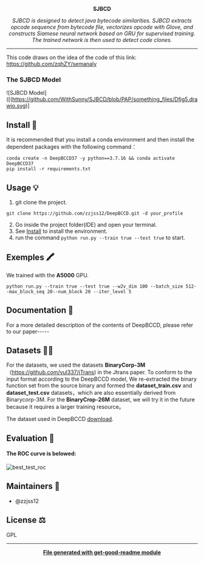 
<div align="center">
  <p>
    <b>SJBCD</b>
  </p>
  <p>
	     <i>SJBCD is designed to detect java bytecode similarities. SJBCD extracts opcode sequence from bytecode file, vectorizes opcode with Glove, and constructs Siamese neural network based on GRU for supervised training. The trained network is then used to detect code clones.</i>
  </p>
</div>

---
This code draws on the idea of the code of this link: https://github.com/zqhZY/semanaly
### The SJBCD Model 
![SJBCD Model]([(https://github.com/WithSunny/SJBCD/blob/PAP/something_files/Dfig5.drawio.svg)]

## Install 🐙
It is recommended that you install a conda environment and then install the dependent packages with the following command：
```
conda create -n DeepBCCD37 -y python==3.7.16 && conda activate DeepBCCD37
pip install -r requirements.txt
```

## Usage 💡
1. git clone the project.
```
git clone https://github.com/zzjss12/DeepBCCD.git -d your_profile
```
2. Go inside the project folder(IDE) and open your terminal.
3. See  [Install](##install) to install the environment.
4. run the command `python run.py --train true --test true` to start.

## Exemples 🖍
We trained with the **A5000** GPU.
```
python run.py --train true --test true --w2v_dim 100 --batch_size 512--max_block_seq 20--num_block 20 --iter_level 5 
```

## Documentation 📄
For a more detailed description of the contents of DeepBCCD, please refer to our paper-----

## Datasets 👩‍💻
For the datasets, we used the datasets **BinaryCorp-3M**（https://github.com/vul337/jTrans) in the Jtrans paper. To conform to the input format according to the DeepBCCD model, We re-extracted the binary function set from the source binary and formed the **dataset_train.csv** and **dataset_test.csv** datasets，which are also essentially derived from Binarycorp-3M.
For the **BinaryCrop-26M** dataset, we will try it in the future because it requires a larger training resource。					

The dataset used in DeepBCCD [download](https://efss.qloud.my/index.php/s/a2B2S9rNwdXkmBo).
## Evaluation 🍰
#### The ROC curve is belowed:
![best_test_roc](https://github.com/zzjss12/assets/blob/Binary-code-clone/best_test_roc.png)

## Maintainers 👷
* @zzjss12

## License ⚖️
GPL

---
<div align="center">
	<b>
		<a href="https://www.npmjs.com/package/get-good-readme">File generated with get-good-readme module</a>
	</b>
</div>
